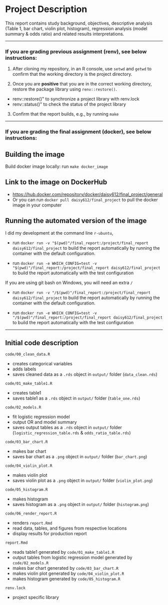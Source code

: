 # Project Description

This report contains study background, objectives, descriptive analysis (Table 1, bar chart, violin plot, histogram), regression analysis (model summary & odds ratio) and related results interpretations.

______________________________________________________________

### If you are grading previous assignment (renv), see below instructions:

1. After cloning my repository, in an R console, use `setwd` and `getwd` to confirm that the working directory is the project directory.

2. Once you are __positive__ that you are in the correct working directory, restore the package library using `renv::restore()`.
  - renv::restore()" to synchronize a project library with renv.lock
  - renv::status()" to check the status of the project library

3. Confirm that the report builds, e.g., by running `make` 

______________________________________________________________

### If you are grading the final assignment (docker), see below instructions:


## Building the image

Build docker image locally: run `make docker_image` 


## Link to the image on DockerHub

 - https://hub.docker.com/repository/docker/daisy612/final_project/general
 - Or you can run `docker pull daisy612/final_project` to pull the docker image in your computer


## Running the automated version of the image

I did my development at the command line `r-ubuntu`,

  - run `docker run -v "$(pwd)"/final_report:/project/final_report daisy612/final_project` to build the report automatically by running the container with the default configuration.

  - run `docker run -e WHICH_CONFIG=test -v "$(pwd)"/final_report:/project/final_report daisy612/final_project` to build the report automatically with the test configuration


If you are using git bash on Windows, you will need an extra `/`

  - run `docker run -v "/$(pwd)"/final_report:/project/final_report daisy612/final_project` to build the report automatically by running the container with the default configuration.

  - run `docker run -e WHICH_CONFIG=test -v "/$(pwd)"/final_report:/project/final_report daisy612/final_project` to build the report automatically with the test configuration


______________________________________________________________

## Initial code description

`code/00_clean_data.R`

  - creates categorical variables
  - adds labels
  - saves cleaned data as a `.rds` object in `output/` folder (`data_clean.rds`)

`code/01_make_table1.R`
  - creates table1
  - saves table1 as a `.rds` object in `output/` folder (`table_one.rds`)
  
`code/02_models.R`

  - fit logistic regression model
  - output OR and model summary
  - saves output tables as a `.rds` object in `output/` folder (`logistic_regression_table.rds` & `odds_ratio_table.rds`)

`code/03_bar_chart.R`

  - makes bar chart
  - saves bar chart as a `.png` object in `output/` folder (`bar_chart.png`)
  
  `code/04_violin_plot.R`

  - makes violin plot
  - saves violin plot as a `.png` object in `output/` folder (`violin_plot.png`)
  
  `code/05_histogram.R`

  - makes histogram
  - saves histogram as a `.png` object in `output/` folder (`histogram.png`)

`code/06_render_report.R`

  - renders `report.Rmd`
  - read data, tables, and figures from respective locations
  - display results for production report

`report.Rmd`

  - reads table1 generated by `code/01_make_table1.R`
  - output tables from logistic regression model generated by `code/02_models.R`
  - makes bar chart generated by `code/03_bar_chart.R`
  - makes violin plot generated by `code/04_violin_plot.R`
  - makes histogram generated by `code/05_histogram.R`
  
  

`renv.lock`

  - project specific library














